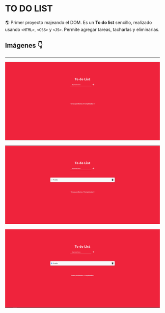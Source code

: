 # TO DO LIST

:earth_americas: Primer proyecto majeando el DOM. Es un **To do list** sencillo, 
realizado usando `<HTML>`, `<CSS>` y `<JS>`. Permite agregar tareas, tacharlas y eliminarlas.

## Imágenes :point_down:
---
![To do list - abierto](./readme-images/cap1.PNG "Abierto")

![To do list - agregando tarea](./readme-images/cap2.PNG "Agregando tarea")

![To do list - tachando tarea](./readme-images/cap3.PNG "Tachando tarea")


